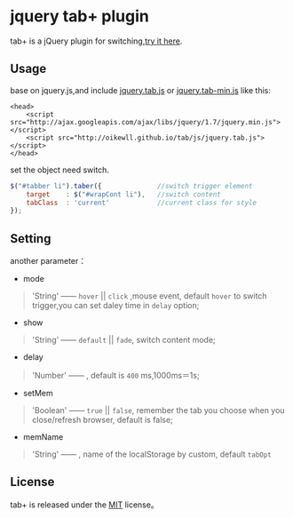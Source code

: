# jquery tab+ plugin

tab+ is a jQuery plugin for switching,[try it here](http://oikewll.github.io/tab).

## Usage

base on jquery.js,and include [jquery.tab.js](http://oikewll.github.io/tab/js/jquery.tab.js) or [jquery.tab-min.js](http://oikewll.github.io/tab/js/jquery.tab-min.js) like this:

```
<head>
    <script src="http://ajax.googleapis.com/ajax/libs/jquery/1.7/jquery.min.js"></script>
    <script src="http://oikewll.github.io/tab/js/jquery.tab.js"></script>
</head>
```

set the object need switch.

```js
$("#tabber li").taber({              //switch trigger element
	target    : $("#wrapCont li"),   //switch content
	tabClass  : 'current'            //current class for style
});
```

## Setting

another parameter：

* mode
> 'String' —— `hover` || `click` ,mouse event, default `hover` to switch trigger,you can set daley time in `delay` option;

* show
> 'String' —— `default` || `fade`, switch content mode;

* delay
> 'Number' ——  , default is `400` ms,1000ms＝1s;

* setMem
> 'Boolean' —— `true` || `false`, remember the tab you choose when you close/refresh browser, default is false;

* memName
> 'String' ——  , name of the localStorage by custom, default `tabOpt`

## License

tab+ is released under the [MIT](http://opensource.org/licenses/MIT) license。